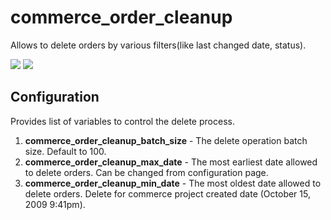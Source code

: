 commerce_order_cleanup
======================

Allows to delete orders by various filters(like last changed date, status).


<img src="https://travis-ci.org/vijaycs85/commerce_order_cleanup.svg?branch=7.x-1.x" />
<img src="https://insight.sensiolabs.com/projects/8f86b6bf-cee3-4456-97d5-88a67ca7bef9/mini.png" />

Configuration
-------------

Provides list of variables to control the delete process.

1. <strong>commerce_order_cleanup_batch_size</strong> - The delete operation batch size. Default to 100.
2. <strong>commerce_order_cleanup_max_date</strong> - The most earliest date allowed to delete orders. Can be changed from configuration page.
3. <strong>commerce_order_cleanup_min_date</strong> - The most oldest date allowed to delete orders. Delete for commerce project created date (October 15, 2009 9:41pm). 
